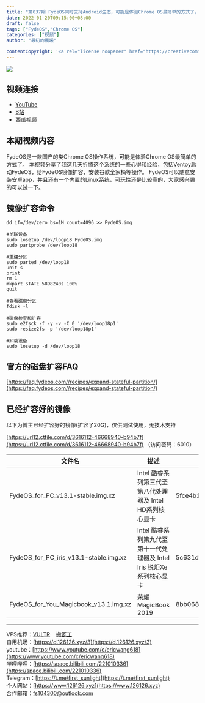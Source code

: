 ```yaml
---
title: "第037期 FydeOS同时支持Android生态，可能是体验Chrome OS最简单的方式了，独家方法：U盘运行并且支持谷歌应用市场"
date: 2022-01-20T09:15:00+08:00
draft: false
tags: ["FydeOS","Chrome OS"]
categories: ["视频"]
author: "最初的晨曦"

contentCopyright: '<a rel="license noopener" href="https://creativecommons.org/licenses/by-nc-sa/4.0/deed.zh" target="_blank">本文章采用 CC BY-NC-SA 4.0 许可协议</a>'
---
```


![](../../images/037/0.jpg)
	
## 视频连接
- [YouTube](https://www.youtube.com/watch?v=nRiJQ87ZdvM)
- [B站](https://www.bilibili.com/video/BV1kb4y1J7CN/)
- [西瓜视频](https://www.ixigua.com/7055321965598671391)

## 本期视频内容

FydeOS是一款国产的类Chrome OS操作系统，可能是体验Chrome OS最简单的方式了。
本视频分享了我这几天折腾这个系统的一些心得和经验，包括Ventoy启动FydeOS，给FydeOS镜像扩容，安装谷歌全家桶等操作。
FydeOS可以随意安装安卓app，并且还有一个内置的Linux系统，可玩性还是比较高的，大家感兴趣的可以试一下。

## 镜像扩容命令

```
dd if=/dev/zero bs=1M count=4096 >> FydeOS.img

#关联设备
sudo losetup /dev/loop18 FydeOS.img
sudo partprobe /dev/loop18

#重建分区
sudo parted /dev/loop18
unit s
print
rm 1
mkpart STATE 5898240s 100%
quit

#查看磁盘分区
fdisk -l

#磁盘检查和扩容
sudo e2fsck -f -y -v -C 0 '/dev/loop18p1'
sudo resize2fs -p '/dev/loop18p1'

#卸载设备
sudo losetup -d /dev/loop18
```

## 官方的磁盘扩容FAQ

[https://faq.fydeos.com//recipes/expand-stateful-partition/](https://faq.fydeos.com//recipes/expand-stateful-partition/)

## 已经扩容好的镜像

以下为博主已经扩容好的镜像(扩容了20G)，仅供测试使用，无技术支持

[https://url12.ctfile.com/d/3616112-46668940-b94b7f](https://url12.ctfile.com/d/3616112-46668940-b94b7f)
（访问密码：6010）

| 文件名                                 | 描述                                                         | sha1                                     |
| -------------------------------------- | ------------------------------------------------------------ | ---------------------------------------- |
| FydeOS_for_PC_v13.1-stable.img.xz      | Intel 酷睿系列第三代至第八代处理器及 Intel HD系列核心显卡    | 5fce4b1870efafc04404111818180521c806b085 |
| FydeOS_for_PC_iris_v13.1-stable.img.xz | Intel 酷睿系列第九代至第十一代处理器及 Intel Iris 锐炬Xe 系列核心显卡 | 5c631d8ec5c655108c7759ccfa670aaae406c954 |
| FydeOS_for_You_Magicbook_v13.1.img.xz  | 荣耀 MagicBook 2019                                          | 8bb068503d835908e5da1f4106e2a6c4e80ffb45 |


---

VPS推荐：[VULTR](https://www.vultr.com/?ref=9742814)&nbsp;&nbsp;&nbsp;&nbsp;[搬瓦工](https://bwh81.net/aff.php?aff=73687)  
自用机场：[https://d.126126.xyz/3](https://d.126126.xyz/3)  
youtube：[https://www.youtube.com/c/ericwang618](https://www.youtube.com/c/ericwang618)  
哔哩哔哩：[https://space.bilibili.com/221010336](https://space.bilibili.com/221010336)  
Telegram：[https://t.me/first_sunlight](https://t.me/first_sunlight)  
个人网站：[https://www.126126.xyz](https://www.126126.xyz)  
合作邮箱：fs104300@outlook.com